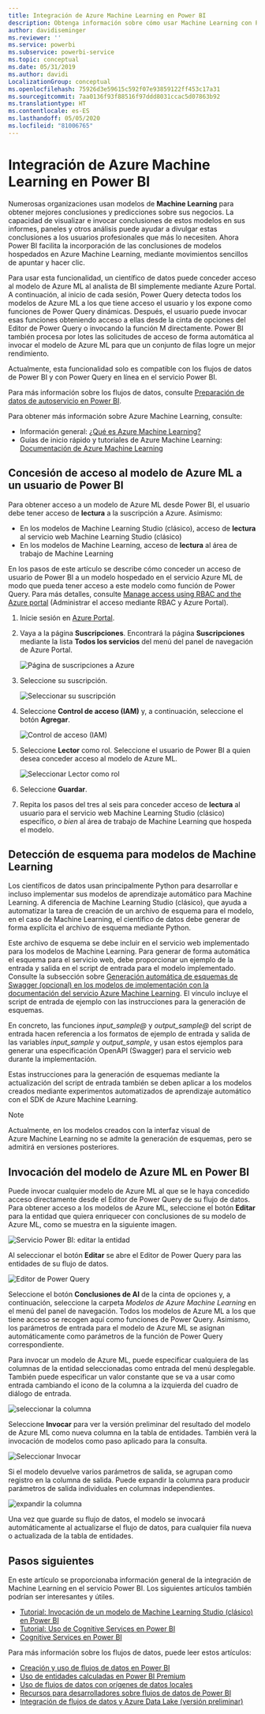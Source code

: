 ```yaml
---
title: Integración de Azure Machine Learning en Power BI
description: Obtenga información sobre cómo usar Machine Learning con Power BI
author: davidiseminger
ms.reviewer: ''
ms.service: powerbi
ms.subservice: powerbi-service
ms.topic: conceptual
ms.date: 05/31/2019
ms.author: davidi
LocalizationGroup: conceptual
ms.openlocfilehash: 75926d3e59615c592f07e93859122ff453c17a31
ms.sourcegitcommit: 7aa0136f93f88516f97ddd8031ccac5d07863b92
ms.translationtype: HT
ms.contentlocale: es-ES
ms.lasthandoff: 05/05/2020
ms.locfileid: "81006765"
---
```

# <a name="azure-machine-learning-integration-in-power-bi"></a>Integración de Azure Machine Learning en Power BI

Numerosas organizaciones usan modelos de **Machine Learning** para obtener mejores conclusiones y predicciones sobre sus negocios. La capacidad de visualizar e invocar conclusiones de estos modelos en sus informes, paneles y otros análisis puede ayudar a divulgar estas conclusiones a los usuarios profesionales que más lo necesiten.  Ahora Power BI facilita la incorporación de las conclusiones de modelos hospedados en Azure Machine Learning, mediante movimientos sencillos de apuntar y hacer clic.

Para usar esta funcionalidad, un científico de datos puede conceder acceso al modelo de Azure ML al analista de BI simplemente mediante Azure Portal.  A continuación, al inicio de cada sesión, Power Query detecta todos los modelos de Azure ML a los que tiene acceso el usuario y los expone como funciones de Power Query dinámicas.  Después, el usuario puede invocar esas funciones obteniendo acceso a ellas desde la cinta de opciones del Editor de Power Query o invocando la función M directamente. Power BI también procesa por lotes las solicitudes de acceso de forma automática al invocar el modelo de Azure ML para que un conjunto de filas logre un mejor rendimiento.

Actualmente, esta funcionalidad solo es compatible con los flujos de datos de Power BI y con Power Query en línea en el servicio Power BI.

Para más información sobre los flujos de datos, consulte [Preparación de datos de autoservicio en Power BI](service-dataflows-overview.md).

Para obtener más información sobre Azure Machine Learning, consulte:

- Información general:  [¿Qué es Azure Machine Learning?](https://docs.microsoft.com/azure/machine-learning/service/overview-what-is-azure-ml)
- Guías de inicio rápido y tutoriales de Azure Machine Learning:  [Documentación de Azure Machine Learning](https://docs.microsoft.com/azure/machine-learning/)

## <a name="granting-access-to-the-azure-ml-model-to-a-power-bi-user"></a>Concesión de acceso al modelo de Azure ML a un usuario de Power BI

Para obtener acceso a un modelo de Azure ML desde Power BI, el usuario debe tener acceso de **lectura** a la suscripción a Azure.  Asimismo:

- En los modelos de Machine Learning Studio (clásico), acceso de **lectura** al servicio web Machine Learning Studio (clásico)
- En los modelos de Machine Learning, acceso de **lectura** al área de trabajo de Machine Learning

En los pasos de este artículo se describe cómo conceder un acceso de usuario de Power BI a un modelo hospedado en el servicio Azure ML de modo que pueda tener acceso a este modelo como función de Power Query.  Para más detalles, consulte [Manage access using RBAC and the Azure portal](https://docs.microsoft.com/azure/role-based-access-control/role-assignments-portal) (Administrar el acceso mediante RBAC y Azure Portal).

1. Inicie sesión en [Azure Portal](https://portal.azure.com).

2. Vaya a la página **Suscripciones**. Encontrará la página **Suscripciones** mediante la lista **Todos los servicios** del menú del panel de navegación de Azure Portal.

    ![Página de suscripciones a Azure](media/service-machine-learning-integration/machine-learning-integration_01.png)

3. Seleccione su suscripción.

    ![Seleccionar su suscripción](media/service-machine-learning-integration/machine-learning-integration_02.png)

4. Seleccione **Control de acceso (IAM)** y, a continuación, seleccione el botón **Agregar**.

    ![Control de acceso (IAM)](media/service-machine-learning-integration/machine-learning-integration_03.png)

5. Seleccione **Lector** como rol. Seleccione el usuario de Power BI a quien desea conceder acceso al modelo de Azure ML.

    ![Seleccionar Lector como rol](media/service-machine-learning-integration/machine-learning-integration_04.png)

6. Seleccione **Guardar**.

7. Repita los pasos del tres al seis para conceder acceso de **lectura** al usuario para el servicio web Machine Learning Studio (clásico) específico, *o bien* al área de trabajo de Machine Learning que hospeda el modelo.


## <a name="schema-discovery-for-machine-learning-models"></a>Detección de esquema para modelos de Machine Learning

Los científicos de datos usan principalmente Python para desarrollar e incluso implementar sus modelos de aprendizaje automático para Machine Learning.  A diferencia de Machine Learning Studio (clásico), que ayuda a automatizar la tarea de creación de un archivo de esquema para el modelo, en el caso de Machine Learning, el científico de datos debe generar de forma explícita el archivo de esquema mediante Python.

Este archivo de esquema se debe incluir en el servicio web implementado para los modelos de Machine Learning. Para generar de forma automática el esquema para el servicio web, debe proporcionar un ejemplo de la entrada y salida en el script de entrada para el modelo implementado. Consulte la subsección sobre [Generación automática de esquemas de Swagger (opcional) en los modelos de implementación con la documentación del servicio Azure Machine Learning](https://docs.microsoft.com/azure/machine-learning/how-to-deploy-and-where#optional-define-model-web-service-schema). El vínculo incluye el script de entrada de ejemplo con las instrucciones para la generación de esquemas. 

En concreto, las funciones *input_sample\@* y *output_sample\@* del script de entrada hacen referencia a los formatos de ejemplo de entrada y salida de las variables *input_sample* y *output_sample*, y usan estos ejemplos para generar una especificación OpenAPI (Swagger) para el servicio web durante la implementación.

Estas instrucciones para la generación de esquemas mediante la actualización del script de entrada también se deben aplicar a los modelos creados mediante experimentos automatizados de aprendizaje automático con el SDK de Azure Machine Learning.

> [!NOTE]
> Actualmente, en los modelos creados con la interfaz visual de Azure Machine Learning no se admite la generación de esquemas, pero se admitirá en versiones posteriores. 

## <a name="invoking-the-azure-ml-model-in-power-bi"></a>Invocación del modelo de Azure ML en Power BI

Puede invocar cualquier modelo de Azure ML al que se le haya concedido acceso directamente desde el Editor de Power Query de su flujo de datos. Para obtener acceso a los modelos de Azure ML, seleccione el botón **Editar** para la entidad que quiera enriquecer con conclusiones de su modelo de Azure ML, como se muestra en la siguiente imagen.

![Servicio Power BI: editar la entidad](media/service-machine-learning-integration/machine-learning-integration_05.png)

Al seleccionar el botón **Editar** se abre el Editor de Power Query para las entidades de su flujo de datos.

![Editor de Power Query](media/service-machine-learning-integration/machine-learning-integration_06.png)

Seleccione el botón **Conclusiones de AI** de la cinta de opciones y, a continuación, seleccione la carpeta _Modelos de Azure Machine Learning_ en el menú del panel de navegación. Todos los modelos de Azure ML a los que tiene acceso se recogen aquí como funciones de Power Query. Asimismo, los parámetros de entrada para el modelo de Azure ML se asignan automáticamente como parámetros de la función de Power Query correspondiente.

Para invocar un modelo de Azure ML, puede especificar cualquiera de las columnas de la entidad seleccionadas como entrada del menú desplegable. También puede especificar un valor constante que se va a usar como entrada cambiando el icono de la columna a la izquierda del cuadro de diálogo de entrada.

![seleccionar la columna](media/service-machine-learning-integration/machine-learning-integration_07.png)

Seleccione **Invocar** para ver la versión preliminar del resultado del modelo de Azure ML como nueva columna en la tabla de entidades. También verá la invocación de modelos como paso aplicado para la consulta.

![Seleccionar Invocar](media/service-machine-learning-integration/machine-learning-integration_08.png)

Si el modelo devuelve varios parámetros de salida, se agrupan como registro en la columna de salida. Puede expandir la columna para producir parámetros de salida individuales en columnas independientes.

![expandir la columna](media/service-machine-learning-integration/machine-learning-integration_09.png)

Una vez que guarde su flujo de datos, el modelo se invocará automáticamente al actualizarse el flujo de datos, para cualquier fila nueva o actualizada de la tabla de entidades.

## <a name="next-steps"></a>Pasos siguientes

En este artículo se proporcionaba información general de la integración de Machine Learning en el servicio Power BI. Los siguientes artículos también podrían ser interesantes y útiles. 

* [Tutorial: Invocación de un modelo de Machine Learning Studio (clásico) en Power BI](service-tutorial-invoke-machine-learning-model.md)
* [Tutorial: Uso de Cognitive Services en Power BI](service-tutorial-use-cognitive-services.md)
* [Cognitive Services en Power BI](service-cognitive-services.md)

Para más información sobre los flujos de datos, puede leer estos artículos:
* [Creación y uso de flujos de datos en Power BI](service-dataflows-create-use.md)
* [Uso de entidades calculadas en Power BI Premium](service-dataflows-computed-entities-premium.md)
* [Uso de flujos de datos con orígenes de datos locales](service-dataflows-on-premises-gateways.md)
* [Recursos para desarrolladores sobre flujos de datos de Power BI](service-dataflows-developer-resources.md)
* [Integración de flujos de datos y Azure Data Lake (versión preliminar)](service-dataflows-azure-data-lake-integration.md)


